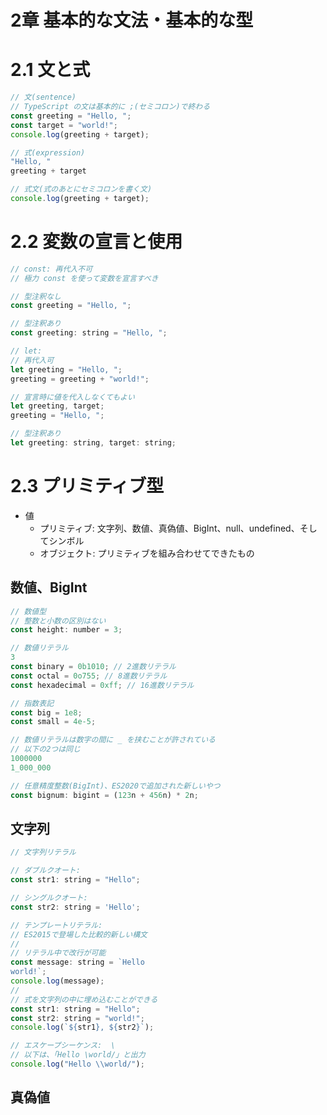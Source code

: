 # 2章 基本的な文法・基本的な型

# 2.1 文と式

```js
// 文(sentence)
// TypeScript の文は基本的に ;(セミコロン)で終わる
const greeting = "Hello, ";
const target = "world!";
console.log(greeting + target);

// 式(expression)
"Hello, "
greeting + target

// 式文(式のあとにセミコロンを書く文)
console.log(greeting + target);
```

# 2.2 変数の宣言と使用

```js
// const: 再代入不可
// 極力 const を使って変数を宣言すべき

// 型注釈なし 
const greeting = "Hello, ";

// 型注釈あり
const greeting: string = "Hello, ";
```

```js
// let: 
// 再代入可
let greeting = "Hello, "; 
greeting = greeting + "world!";

// 宣言時に値を代入しなくてもよい
let greeting, target;
greeting = "Hello, ";

// 型注釈あり
let greeting: string, target: string;
```

# 2.3 プリミティブ型
- 値
    - プリミティブ: 文字列、数値、真偽値、BigInt、null、undefined、そしてシンボル
    - オブジェクト: プリミティブを組み合わせてできたもの

## 数値、BigInt
```js
// 数値型
// 整数と小数の区別はない
const height: number = 3;

// 数値リテラル
3
const binary = 0b1010; // 2進数リテラル 
const octal = 0o755; // 8進数リテラル 
const hexadecimal = 0xff; // 16進数リテラル

// 指数表記
const big = 1e8;
const small = 4e-5;

// 数値リテラルは数字の間に _ を挟むことが許されている
// 以下の2つは同じ
1000000
1_000_000

// 任意精度整数(BigInt)、ES2020で追加された新しいやつ
const bignum: bigint = (123n + 456n) * 2n;
```

## 文字列
```js
// 文字列リテラル

// ダブルクオート:
const str1: string = "Hello"; 

// シングルクオート:
const str2: string = 'Hello'; 

// テンプレートリテラル:
// ES2015で登場した比較的新しい構文
// 
// リテラル中で改行が可能
const message: string = `Hello
world!`;
console.log(message);
// 
// 式を文字列の中に埋め込むことができる
const str1: string = "Hello";
const str2: string = "world!";
console.log(`${str1}, ${str2}`);
```

```js
// エスケープシーケンス:  \
// 以下は、「Hello \world/」と出力
console.log("Hello \\world/");
```

## 真偽値
